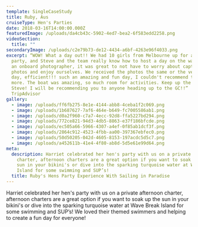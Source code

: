 ```yaml
---
template: SingleCaseStudy
title: Ruby, Aus
cruiseType: Hen's Parties
date: 2018-03-16T14:00:00.000Z
featuredImage: /uploads/da4cb43c-5902-4ed7-bea2-6f583edd2258.png
videoSection:
  title: ""
secondaryImage: /uploads/c2e79b73-de12-4434-a6bf-4263e96f4033.png
excerpt: “WOW! What a day out!! We had 10 girls from Melbourne up for a Hens
  party, and Steve and the team really know how to host a day on the water. With
  an onboard photographer, it was great to not have to worry about capturing
  photos and enjoy ourselves. We received the photos the same or the very next
  day, efficient!!! such an amazing and fun day, I couldn't recommend this sail
  more. The boat was amazing, so much room for activities. Keep up the good work
  Steve! I will be recommending you to anyone heading up to the GC!!”
  TripAdvisor
gallery:
  - image: /uploads/ff6fb275-8e1e-4144-abb8-4ceba1f2c069.png
  - image: /uploads/1b687627-7af6-464e-b649-fc7005586ab1.png
  - image: /uploads/d0a2f960-c7a7-4ecc-92d8-ffa5227bd294.png
  - image: /uploads/772ce821-94d3-4db5-8863-e37f186bfcde.png
  - image: /uploads/ec505a66-5966-4307-a4ef-0f85ab1dcf3f.png
  - image: /uploads/2864c912-4523-4fbb-aa00-397367ebfec0.png
  - image: /uploads/50d50205-042d-4605-8153-197acdc5d5c7.png
  - image: /uploads/a452611b-41e4-4f80-ab8d-5d5e61e99d64.png
meta:
  description: Harriet celebrated her hen's party with us on a private afternoon
    charter, afternoon charters are a great option if you want to soak up the
    sun in your bikini's or dive into the sparking turquoise water at Wave Break
    Island for some swimming and SUP’s!
  title: Ruby's Hens Party Experience With Sailing in Paradise
---
```

Harriet celebrated her hen's party with us on a private afternoon charter, afternoon charters are a great option if you want to soak up the sun in your bikini's or dive into the sparking turquoise water at Wave Break Island for some swimming and SUP’s! We loved their themed swimmers and helping to create a fun day for everyone!
